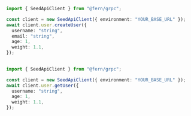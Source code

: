 ```typescript
import { SeedApiClient } from "@fern/grpc";

const client = new SeedApiClient({ environment: "YOUR_BASE_URL" });
await client.user.createUser({
  username: "string",
  email: "string",
  age: 1,
  weight: 1.1,
});
 
```                        


```typescript
import { SeedApiClient } from "@fern/grpc";

const client = new SeedApiClient({ environment: "YOUR_BASE_URL" });
await client.user.getUser({
  username: "string",
  age: 1,
  weight: 1.1,
});
 
```                        


